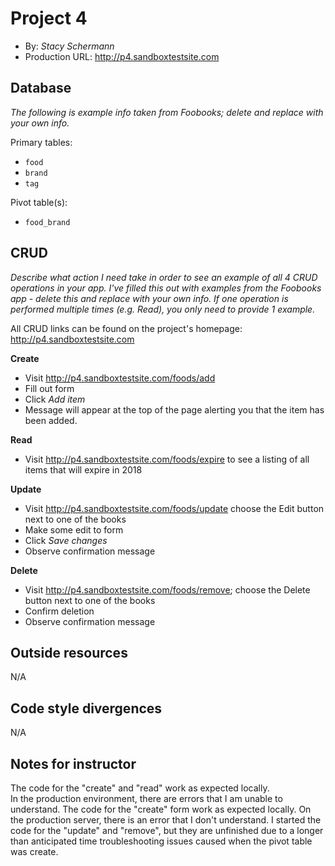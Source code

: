 # Project 4
+ By: *Stacy Schermann*
+ Production URL: <http://p4.sandboxtestsite.com>

## Database
*The following is example info taken from Foobooks; delete and replace with your own info.*

Primary tables:
  + `food`
  + `brand`
  + `tag`
  
Pivot table(s):
  + `food_brand`


## CRUD
*Describe what action I need take in order to see an example of all 4 CRUD operations in your app. I've filled this out with examples from the Foobooks app - delete this and replace with your own info. If one operation is performed multiple times (e.g. Read), you only need to provide 1 example.*

All CRUD links can be found on the project's homepage: http://p4.sandboxtestsite.com

__Create__
  + Visit <http://p4.sandboxtestsite.com/foods/add>
  + Fill out form
  + Click *Add item*
  + Message will appear at the top of the page alerting you that the item has been added.
  
__Read__
  + Visit <http://p4.sandboxtestsite.com/foods/expire> to see a listing of all items that will expire in 2018
  
__Update__
  + Visit <http://p4.sandboxtestsite.com/foods/update> choose the Edit button next to one of the books
  + Make some edit to form
  + Click *Save changes*
  + Observe confirmation message
  
__Delete__
  + Visit <http://p4.sandboxtestsite.com/foods/remove>; choose the Delete button next to one of the books
  + Confirm deletion
  + Observe confirmation message

## Outside resources
N/A

## Code style divergences
N/A

## Notes for instructor
The code for the "create" and "read" work as expected locally.  
In the production environment, there are errors that I am unable to understand.
The code for the "create" form work as expected locally.  On the production server, there is an error that I don't understand.
I started the code for the "update" and "remove", but they are unfinished due to a longer than anticipated time troubleshooting issues caused when the pivot table was create.

